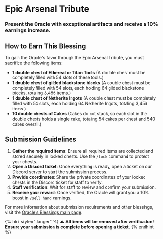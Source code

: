 # Epic Arsenal Tribute

### Present the Oracle with exceptional artifacts and receive a 10% earnings increase.

## How to Earn This Blessing

To gain the Oracle's favor through the Epic Arsenal Tribute, you must sacrifice the following items:

- **1 double chest of Ethereal or Titan Tools** (A double chest must be completely filled with 54 slots of these tools.)
- **1 double chest of gilded blackstone blocks** (A double chest must be completely filled with 54 slots, each holding 64 gilded blackstone blocks, totaling 3,456 items.)
- **1 double chest of Netherite Ingots** (A double chest must be completely filled with 54 slots, each holding 64 Netherite Ingots, totaling 3,456 items.)
- **10 double chests of Cakes** (Cakes do not stack, so each slot in the double chests holds a single cake, totaling 54 cakes per chest and 540 cakes overall.)

## Submission Guidelines

1. **Gather the required items**: Ensure all required items are collected and stored securely in locked chests. Use the `/lock` command to protect your chests.
2. **Open a Discord ticket**: Once everything is ready, open a ticket on our Discord server to start the submission process.
3. **Provide coordinates**: Share the private coordinates of your locked chests in the Discord ticket for staff to verify.
4. **Staff verification**: Wait for staff to review and confirm your submission.
5. **Receive your reward**: Once verified, the Oracle will grant you a 10% boost in `/sell hand` earnings.

For more information about submission requirements and other blessings, visit the [Oracle's Blessings main page](../README.md).

{% hint style="danger" %}
**⚠️ All items will be removed after verification! Ensure your submission is complete before opening a ticket.**
{% endhint %}

